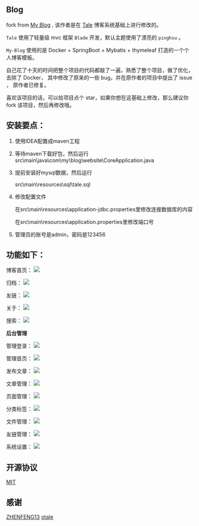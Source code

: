 ## Blog

fork from [My Blog](https://github.com/ZHENFENG13/My-Blog) , 该作者是在 [Tale](https://github.com/otale/tale) 博客系统基础上进行修改的。

`Tale` 使用了轻量级 mvc 框架 `Blade` 开发，默认主题使用了漂亮的 `pinghsu` 。

`My-Blog` 使用的是 Docker + SpringBoot + Mybatis + thymeleaf 打造的一个个人博客模板。

自己花了十天的时间把整个项目的代码都敲了一遍，熟悉了整个项目，做了优化，去除了 Docker，
其中修改了原来的一些 bug，并在原作者的项目中提出了 issue ， 原作者已修复。

喜欢该项目的话，可以给项目点个 star，如果你想在这基础上修改，那么建议你 fork 该项目，然后再修改哦。



## 安装要点：

1. 使用IDEA配置成maven工程

2. 等待maven下载好包，然后运行src\main\java\com\my\blog\website\CoreApplication.java

3. 提前安装好mysql数据，然后运行

   src\main\resources\sql\tale.sql

4. 修改配置文件

   在src\main\resources\application-jdbc.properties里修改连接数据库的内容

   在src\main\resources\application.properties里修改端口号

5. 管理员的账号是admin，密码是123456



## 功能如下：

 博客首页：
 ![](img/index.png)

 归档：
 ![](img/metas.png)

 友链：
 ![](img/links.png)

 关于：
 ![](img/about.png)

 搜索：
 ![](img/search.png)

 **后台管理**

 管理登录：
 ![](img/admin-login.png)

 管理首页：
 ![](img/admin-index.png)

 发布文章：
 ![](img/admin-publish.png)

 文章管理：
 ![](img/admin-article.png)

 页面管理：
 ![](img/admin-pages.png)

 分类标签：
 ![](img/admin-category.png)

 文件管理：
 ![](img/admin-upload.png)

 友链管理：
 ![](img/admin-links.png)

 系统设置：
 ![](img/admin-setting.png)

## 开源协议

[MIT](./LICENSE)

## 感谢

[ZHENFENG13](https://github.com/ZHENFENG13)
[otale](https://github.com/otale)